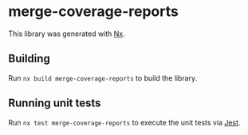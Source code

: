 # merge-coverage-reports

This library was generated with [Nx](https://nx.dev).



## Building

Run `nx build merge-coverage-reports` to build the library.


## Running unit tests

Run `nx test merge-coverage-reports` to execute the unit tests via [Jest](https://jestjs.io).


